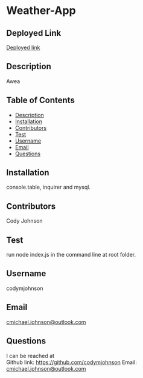 # Weather-App

## Deployed Link

[Deployed link](https://codymjohnson.github.io/weather-app/)

## Description

Awea

## Table of Contents

* [Description](#description)
* [Installation](#installation)
* [Contributors](#contributors)
* [Test](#test)
* [Username](#username)
* [Email](#email)
* [Questions](#questions)
    
## Installation

console.table, inquirer and mysql.

## Contributors

Cody Johnson

## Test

run node index.js in the command line at root folder.

## Username

codymjohnson

## Email

cmichael.johnson@outlook.com

## Questions

I can be reached at
<br>
Github link: https://github.com/codymjohnson 	 Email: cmichael.johnson@outlook.com